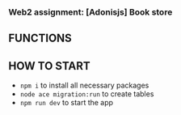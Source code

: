 ### Web2 assignment: [Adonisjs] Book store

## FUNCTIONS

## HOW TO START

- `npm i` to install all necessary packages
- `node ace migration:run` to create tables
- `npm run dev` to start the app
